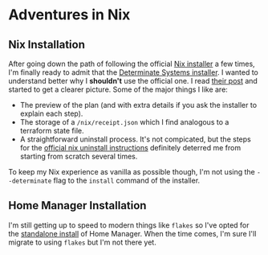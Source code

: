 # Adventures in Nix

## Nix Installation

After going down the path of following the official [Nix installer][official-nix-installer] a few times, I'm finally
ready to admit that the [Determinate Systems installer][determinate-installer]. I wanted to understand better why I
**shouldn't** use the official one. I read [their post][determinate-installer-post] and started to get a clearer
picture. Some of the major things I like are:

* The preview of the plan (and with extra details if you ask the installer to explain each step).
* The storage of a `/nix/receipt.json` which I find analogous to a terraform state file.
* A straightforward uninstall process. It's not compicated, but the steps for the
  [official nix uninstall instructions][official-nix-uninstall] definitely deterred me from starting from scratch
  several times.

To keep my Nix experience as vanilla as possible though, I'm not using the `--determinate` flag to the `install` command
of the installer.

[official-nix-installer]: https://nixos.org/download/
[official-nix-uninstall]: https://nix.dev/manual/nix/2.25/installation/uninstall.html
[determinate-installer]: https://github.com/DeterminateSystems/nix-installer
[determinate-installer-post]: https://determinate.systems/posts/determinate-nix-installer/

## Home Manager Installation

I'm still getting up to speed to modern things like `flakes` so I've opted for the
[standalone install][home-manager-install] of Home Manager. When the time comes, I'm sure I'll migrate to using `flakes`
but I'm not there yet.

[home-manager-install]: https://nix-community.github.io/home-manager/index.xhtml#sec-install-standalone
